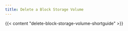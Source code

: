 ```yaml
---
title: Delete a Block Storage Volume
---
```


{{< content "delete-block-storage-volume-shortguide" >}}